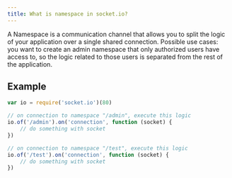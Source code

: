 ```yaml
---
title: What is namespace in socket.io?
---
```


A Namespace is a communication channel that allows you to split the logic of your application over a single shared connection. Possible use cases: you want to create an admin namespace that only authorized users have access to, so the logic related to those users is separated from the rest of the application.

## Example

```js
var io = require('socket.io')(80)

// on connection to namespace "/admin", execute this logic
io.of('/admin').on('connection', function (socket) {
	// do something with socket
})

// on connection to namespace "/test", execute this logic
io.of('/test').on('connection', function (socket) {
	// do something with socket
})
```
